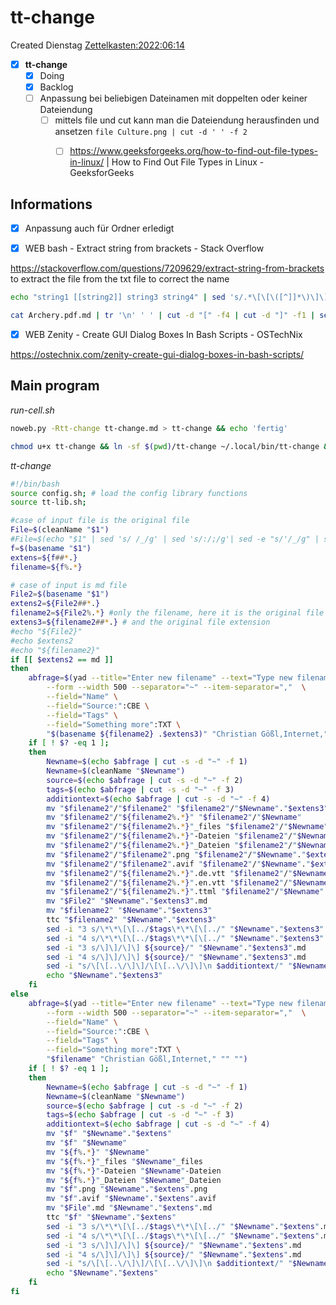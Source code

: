 # tt-change
Created Dienstag [Zettelkasten:2022:06:14]()

- [X] **tt-change**
    - [X] Doing
    - [X] Backlog
	- [ ] Anpassung bei beliebigen Dateinamen mit doppelten oder keiner Dateiendung
		- [ ] mittels file und cut kann man die Dateiendung herausfinden und ansetzen ``file Culture.png | cut -d ' ' -f 2``
            - [ ] https://www.geeksforgeeks.org/how-to-find-out-file-types-in-linux/ | How to Find Out File Types in Linux - GeeksforGeeks


## Informations

- [X] Anpassung auch für Ordner erledigt



- [X] WEB bash - Extract string from brackets - Stack Overflow

https://stackoverflow.com/questions/7209629/extract-string-from-brackets
to extract the file from the txt file to correct the name
```bash
echo "string1 [[string2]] string3 string4" | sed 's/.*\[\[\([^]]*\)\]\].*/\1/g'
```

```bash
cat Archery.pdf.md | tr '\n' ' ' | cut -d "[" -f4 | cut -d "]" -f1 | sed "s/..\///g"
```


- [X] WEB Zenity - Create GUI Dialog Boxes In Bash Scripts - OSTechNix

https://ostechnix.com/zenity-create-gui-dialog-boxes-in-bash-scripts/


## Main program

*run-cell.sh*
```bash
noweb.py -Rtt-change tt-change.md > tt-change && echo 'fertig'
```

```bash
chmod u+x tt-change && ln -sf $(pwd)/tt-change ~/.local/bin/tt-change && echo 'fertig'
```

*tt-change*
```bash
#!/bin/bash
source config.sh; # load the config library functions
source tt-lib.sh;

#case of input file is the original file
File=$(cleanName "$1")
#File=$(echo "$1" | sed 's/ /_/g' | sed 's/:/;/g'| sed -e "s/'/_/g" | sed 's/\"//g')
f=$(basename "$1")
extens=${f##*.}
filename=${f%.*}

# case of input is md file
File2=$(basename "$1")
extens2=${File2##*.}
filename2=${File2%.*} #only the filename, here it is the original file
extens3=${filename2##*.} # and the original file extension
#echo "${File2}"
#echo $extens2
#echo "${filename2}"
if [[ $extens2 == md ]]
then
    abfrage=$(yad --title="Enter new filename" --text="Type new filename" \
		--form --width 500 --separator="~" --item-separator=","  \
		--field="Name" \
		--field="Source:":CBE \
		--field="Tags" \
		--field="Something more":TXT \
		"$(basename ${filename2} .$extens3)" "Christian Gößl,Internet," "" "")
    if [ ! $? -eq 1 ];
    then
        Newname=$(echo $abfrage | cut -s -d "~" -f 1)
        Newname=$(cleanName "$Newname")
        source=$(echo $abfrage | cut -s -d "~" -f 2)
        tags=$(echo $abfrage | cut -s -d "~" -f 3)
        additiontext=$(echo $abfrage | cut -s -d "~" -f 4)
        mv "$filename2"/"$filename2" "$filename2"/"$Newname"."$extens3"
        mv "$filename2"/"${filename2%.*}" "$filename2"/"$Newname"
        mv "$filename2"/"${filename2%.*}"_files "$filename2"/"$Newname"_files
        mv "$filename2"/"${filename2%.*}"-Dateien "$filename2"/"$Newname"-Dateien
        mv "$filename2"/"${filename2%.*}"_Dateien "$filename2"/"$Newname"_Dateien
        mv "$filename2"/"$filename2".png "$filename2"/"$Newname"."$extens3".png
        mv "$filename2"/"$filename2".avif "$filename2"/"$Newname"."$extens3".avif
        mv "$filename2"/"${filename2%.*}".de.vtt "$filename2"/"$Newname".de.vtt
        mv "$filename2"/"${filename2%.*}".en.vtt "$filename2"/"$Newname".en.vtt
        mv "$filename2"/"${filename2%.*}".ttml "$filename2"/"$Newname".ttml
        mv "$File2" "$Newname"."$extens3".md
        mv "$filename2" "$Newname"."$extens3"
        ttc "$filename2" "$Newname"."$extens3"
        sed -i "3 s/\*\*\[\[../$tags\*\*\[\[../" "$Newname"."$extens3".md
        sed -i "4 s/\*\*\[\[../$tags\*\*\[\[../" "$Newname"."$extens3".md
        sed -i "3 s/\]\]/\]\] ${source}/" "$Newname"."$extens3".md
        sed -i "4 s/\]\]/\]\] ${source}/" "$Newname"."$extens3".md
        sed -i "s/\[\[..\/\]\]/\[\[..\/\]\]\n $additiontext/" "$Newname"."$extens3".md
        echo "$Newname"."$extens3"
    fi
else
    abfrage=$(yad --title="Enter new filename" --text="Type new filename" \
		--form --width 500 --separator="~" --item-separator=","  \
		--field="Name" \
		--field="Source:":CBE \
		--field="Tags" \
		--field="Something more":TXT \
		"$filename" "Christian Gößl,Internet," "" "")
    if [ ! $? -eq 1 ];
    then
        Newname=$(echo $abfrage | cut -s -d "~" -f 1)
        Newname=$(cleanName "$Newname")
        source=$(echo $abfrage | cut -s -d "~" -f 2)
        tags=$(echo $abfrage | cut -s -d "~" -f 3)
        additiontext=$(echo $abfrage | cut -s -d "~" -f 4)
        mv "$f" "$Newname"."$extens"
        mv "$f" "$Newname"
        mv "${f%.*}" "$Newname"
        mv "${f%.*}"_files "$Newname"_files
        mv "${f%.*}"-Dateien "$Newname"-Dateien
        mv "${f%.*}"_Dateien "$Newname"_Dateien
        mv "$f".png "$Newname"."$extens".png
        mv "$f".avif "$Newname"."$extens".avif
        mv "$File".md "$Newname"."$extens".md
        ttc "$f" "$Newname"."$extens"
        sed -i "3 s/\*\*\[\[../$tags\*\*\[\[../" "$Newname"."$extens".md
        sed -i "4 s/\*\*\[\[../$tags\*\*\[\[../" "$Newname"."$extens".md
        sed -i "3 s/\]\]/\]\] ${source}/" "$Newname"."$extens".md
        sed -i "4 s/\]\]/\]\] ${source}/" "$Newname"."$extens".md
        sed -i "s/\[\[..\/\]\]/\[\[..\/\]\]\n $additiontext/" "$Newname"."$extens".md
        echo "$Newname"."$extens"
    fi
fi
```

